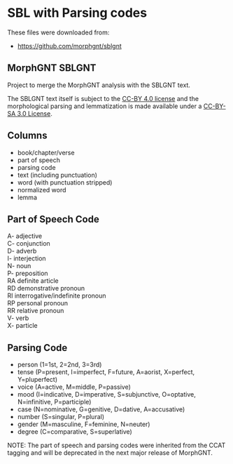 # SBL with Parsing codes

These files were downloaded from:

 - https://github.com/morphgnt/sblgnt

## MorphGNT SBLGNT

Project to merge the MorphGNT analysis with the SBLGNT text.

The SBLGNT text itself is subject to the [CC-BY 4.0 license](http://sblgnt.com/license/)
and the morphological parsing and lemmatization is made available under a
[CC-BY-SA 3.0 License](http://creativecommons.org/licenses/by-sa/3.0/).

## Columns

 * book/chapter/verse
 * part of speech
 * parsing code
 * text (including punctuation)
 * word (with punctuation stripped)
 * normalized word
 * lemma

## Part of Speech Code

A- adjective  
C- conjunction  
D- adverb  
I- interjection  
N- noun  
P- preposition  
RA definite article  
RD demonstrative pronoun  
RI interrogative/indefinite pronoun  
RP personal pronoun  
RR relative pronoun  
V- verb  
X- particle  

## Parsing Code

 * person (1=1st, 2=2nd, 3=3rd)
 * tense (P=present, I=imperfect, F=future, A=aorist, X=perfect, Y=pluperfect)
 * voice (A=active, M=middle, P=passive)
 * mood (I=indicative, D=imperative, S=subjunctive, O=optative, N=infinitive, P=participle)
 * case (N=nominative, G=genitive, D=dative, A=accusative)
 * number (S=singular, P=plural)
 * gender (M=masculine, F=feminine, N=neuter)
 * degree (C=comparative, S=superlative)

NOTE: The part of speech and parsing codes were inherited from the CCAT tagging and will be deprecated in the next major release of MorphGNT.
